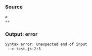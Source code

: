 ### Source
```js
a
++
```

### Output: error
```txt
Syntax error: Unexpected end of input
 --> test.js:2:3
```
